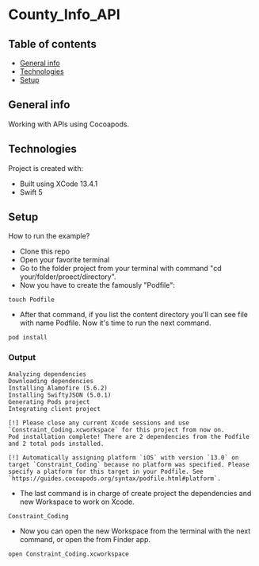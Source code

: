 # County_Info_API

## Table of contents
* [General info](#general-info)
* [Technologies](#technologies)
* [Setup](#setup)

## General info
Working with APIs using Cocoapods. 
	
## Technologies
Project is created with:
* Built using XCode 13.4.1 
* Swift 5
	
## Setup
How to run the example? 
* Clone this repo 
* Open your favorite terminal
* Go to the folder project from your terminal with command "cd your/folder/proect/directory".
* Now you have to create the famously "Podfile":
```
touch Podfile
```
* After that command, if you list the content directory you'll can see file with name Podfile. Now it's time to run the next command.
```
pod install 
```
### Output
```
Analyzing dependencies
Downloading dependencies
Installing Alamofire (5.6.2)
Installing SwiftyJSON (5.0.1)
Generating Pods project
Integrating client project

[!] Please close any current Xcode sessions and use `Constraint_Coding.xcworkspace` for this project from now on.
Pod installation complete! There are 2 dependencies from the Podfile and 2 total pods installed.

[!] Automatically assigning platform `iOS` with version `13.0` on target `Constraint_Coding` because no platform was specified. Please specify a platform for this target in your Podfile. See `https://guides.cocoapods.org/syntax/podfile.html#platform`.
```
* The last command is in charge of create project the dependencies and new Workspace to work on Xcode.
```
Constraint_Coding
```
* Now you can open the new Workspace from the terminal with the next command, or open the from Finder app.
```
open Constraint_Coding.xcworkspace
```
